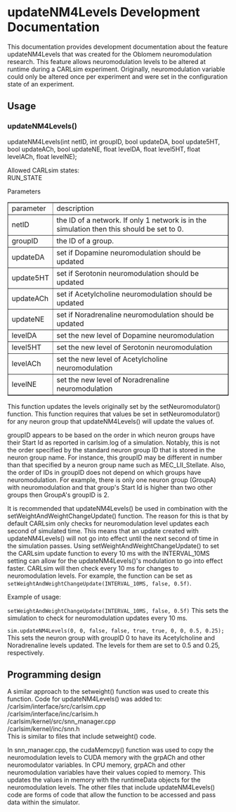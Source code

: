 updateNM4Levels Development Documentation
=========================================

This documentation provides development documentation about the feature updateNM4Levels 
that was created for the Oblomem neuromodulation research. This feature allows neuromodulation 
levels to be altered at runtime during a CARLsim experiment. Originally, neuromodulation 
variable could only be altered once per experiment and were set in the configuration state of 
an experiment.

## Usage
### updateNM4Levels()
updateNM4Levels(int netID, int groupID, bool updateDA, bool update5HT, bool updateACh, bool updateNE, float levelDA, float level5HT, float levelACh, float levelNE);

Allowed CARLsim states:
<br>RUN_STATE

Parameters
<table border=1>
<tr><td>parameter</td><td>description</td></tr>
<tr><td>netID</td><td>the ID of a network. If only 1 network is in the simulation then this should be set to 0.</td></tr>
<tr><td>groupID</td><td>the ID of a group.</td></tr>
<tr><td>updateDA</td><td>set if Dopamine neuromodulation should be updated</td></tr>
<tr><td>update5HT</td><td>set if Serotonin neuromodulation should be updated</td></tr>
<tr><td>updateACh</td><td>set if Acetylcholine neuromodulation should be updated</td></tr>
<tr><td>updateNE</td><td>set if Noradrenaline neuromodulation should be updated</td></tr>
<tr><td>levelDA</td><td>set the new level of Dopamine neuromodulation</td></tr>
<tr><td>level5HT</td><td>set the new level of Serotonin neuromodulation</td></tr>
<tr><td>levelACh</td><td>set the new level of Acetylcholine neuromodulation</td></tr>
<tr><td>levelNE</td><td>set the new level of Noradrenaline neuromodulation</td></tr>
</table>	

This function updates the levels originally set by the setNeuromodulator() function. This function requires that values be set in setNeuromodulator() for any neuron group that updateNM4Levels() will update the values of.

groupID appears to be based on the order in which neuron groups have their Start Id as reported in carlsim.log of a simulation. Notably, this is not the order specified by the standard neuron group ID that is stored in the neuron group name. For instance, this groupID may be different in number than that specified by a neuron group name such as MEC_LII_Stellate. Also, the order of IDs in groupID does not depend on which groups have neuromodulation. For example, there is only one neuron group (GroupA) with neuromodulation and that group's Start Id is higher than two other groups then GroupA's groupID is 2.

It is recommended that updateNM4Levels() be used in combination with the setWeightAndWeightChangeUpdate() function. The reason for this is that by default CARLsim only checks for neuromodulation level updates each second of simulated time. This means that an update created with updateNM4Levels() will not go into effect until the next second of time in the simulation passes. Using setWeightAndWeightChangeUpdate() to set the CARLsim update function to every 10 ms with the INTERVAL_10MS setting can allow for the updateNM4Levels()'s modulation to go into effect faster. CARLsim will then check every 10 ms for changes to neuromodulation levels. For example, the function can be set as `setWeightAndWeightChangeUpdate(INTERVAL_10MS, false, 0.5f)`.

Example of usage:

`setWeightAndWeightChangeUpdate(INTERVAL_10MS, false, 0.5f)` This sets the simulation to check for neuromodulation updates every 10 ms.

`sim.updateNM4Levels(0, 0, false, false, true, true, 0, 0, 0.5, 0.25);` This sets the neuron group with groupID 0 to have its Acetylcholine and Noradrenaline levels updated. The levels for them are set to 0.5 and 0.25, respectively.

## Programming design

A similar approach to the setweight() function was used to create this function. Code for updateNM4Levels() was added to:
<br>/carlsim/interface/src/carlsim.cpp
<br>/carlsim/interface/inc/carlsim.h
<br>/carlsim/kernel/src/snn_manager.cpp
<br>/carlsim/kernel/inc/snn.h
<br>This is similar to files that include setweight() code. 

In snn_manager.cpp, the cudaMemcpy() function was used to copy the neuromodulation levels to CUDA memory with the grpACh and other neuromodulator variables. In CPU memory, grpACh and other neuromodulation variables have their values copied to memory. This updates the values in memory with the runtimeData objects for the neuromodulation levels. The other files that include updateNM4Levels() code are forms of code that allow the function to be accessed and pass data within the simulator.